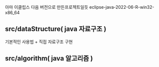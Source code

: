 아마 이클립스 다음 버전으로 만든프로젝트일듯 eclipse-java-2022-06-R-win32-x86_64    
## src/dataStructure( java 자료구조 )
기본적인 사용법 + 직접 자료구조 구현

## src/algorithm( java 알고리즘 )
